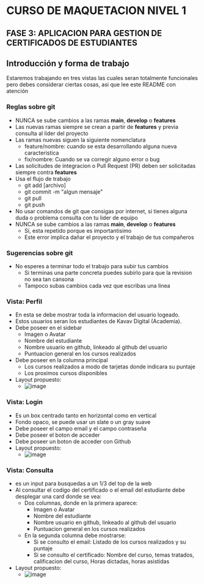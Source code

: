 # CURSO DE MAQUETACION NIVEL 1
## FASE 3: APLICACION PARA GESTION DE CERTIFICADOS DE ESTUDIANTES

## Introducción y forma de trabajo
Estaremos trabajando en tres vistas las cuales seran totalmente funcionales pero debes considerar ciertas cosas, asi que lee este README con atención
### Reglas sobre git
- NUNCA se sube cambios a las ramas **main**, **develop** o **features**
- Las nuevas ramas siempre se crean a partir de **features** y previa consulta al lider del proyecto
- Las ramas nuevas siguen la siguiente nomenclatura
  - feature/nombre: cuando se esta desarrollando alguna nueva caracteristica
  - fix/nombre: Cuando se va corregir alguno error o bug
- Las solicitudes de integracion o Pull Request (PR) deben ser solicitadas siempre contra **features**
- Usa el flujo de trabajo
  - git add [archivo]
  - git commit -m "algun mensaje"
  - git pull
  - git push
- No usar comandos de git que consigas por internet, si tienes alguna duda o problema consulta con tu lider de equipo
- NUNCA se sube cambios a las ramas **main**, **develop** o **features**
  - Sí, esta repetido porque es importantisimo
  - Este error implica dañar el proyecto y el trabajo de tus compañeros

### Sugerencias sobre git
- No esperes a terminar todo el trabajo para subir tus cambios
  - Si terminas una parte concreta puedes subirlo para que la revision no sea tan cansona
  - Tampoco subas cambios cada vez que escribas una linea

### Vista: Perfil
- En esta se debe mostrar toda la informacion del usuario logeado.
- Estos usuarios seran los estudiantes de Kavav Digital (Academia).
- Debe poseer en el sidebar
  - Imagen o Avatar
  - Nombre del estudiante
  - Nombre usuario en github, linkeado al github del usuario
  - Puntuacion general en los cursos realizados
- Debe poseer en la columna principal
  - Los cursos realizados a modo de tarjetas donde indicara su puntaje
  - Los proximos cursos disponibles
- Layout propuesto:
   - ![image](https://github.com/zenx5/curso-fase-3/assets/26119733/37a48bcb-3710-42a3-a42b-011043efbb6f)


### Vista: Login
- Es un box centrado tanto en horizontal como en vertical
- Fondo opaco, se puede usar un slate o un gray suave
- Debe poseer el campo email y el campo contraseña
- Debe poseer el boton de acceder
- Debe poseer un boton de acceder con Github
- Layout propuesto:
  - ![image](https://github.com/zenx5/curso-fase-3/assets/26119733/31229280-79bb-427d-a143-f0840e948e85)


### Vista: Consulta
- es un input para busquedas a un 1/3 del top de la web
- Al consultar el codigo del certificado o el email del estudiante debe desplegar una card donde se vea:
  - Dos columnas, donde en la primera aparece:
    - Imagen o Avatar
    - Nombre del estudiante
    - Nombre usuario en github, linkeado al github del usuario
    - Puntuacion general en los cursos realizados
  - En la segunda columna debe mostrarse:
    - Si se consulto el email: Listado de los cursos realizados y su puntaje
    - Si se consulto el certificado: Nombre del curso, temas tratados, calificacion del curso, Horas dictadas, horas asistidas
- Layout propuesto:
  - ![image](https://github.com/zenx5/curso-fase-3/assets/26119733/1a850c53-2f99-4d3f-a6eb-ac30dd733337)


